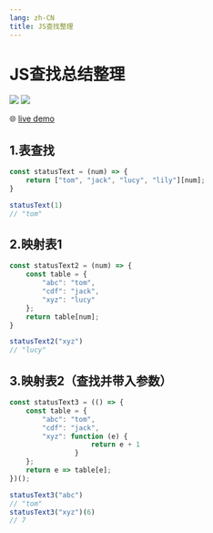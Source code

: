 ```yaml
---
lang: zh-CN
title: JS查找整理
---
```


# JS查找总结整理

![](https://img.shields.io/badge/-Typescript-9ca3af.svg?logo=typescript&style=popout-square)  ![](https://img.shields.io/badge/-Javascript-9ca3af.svg?logo=javascript&style=popout-square)



🌐 [live demo](https://codepen.io/kensoz/pen/poWmKXK)



## 1.表查找

```js
const statusText = (num) => {
    return ["tom", "jack", "lucy", "lily"][num];
}

statusText(1)
// "tom"
```



## 2.映射表1

```js
const statusText2 = (num) => {
    const table = {
        "abc": "tom",
        "cdf": "jack",
        "xyz": "lucy"
    };
    return table[num];
}

statusText2("xyz")
// "lucy"
```



## 3.映射表2（查找并带入参数）

```js
const statusText3 = (() => {
    const table = {
        "abc": "tom",
        "cdf": "jack",
        "xyz": function (e) {
					return e + 1
				}
    };
    return e => table[e];
})();

statusText3("abc")
// "tom"
statusText3("xyz")(6)
// 7
```

